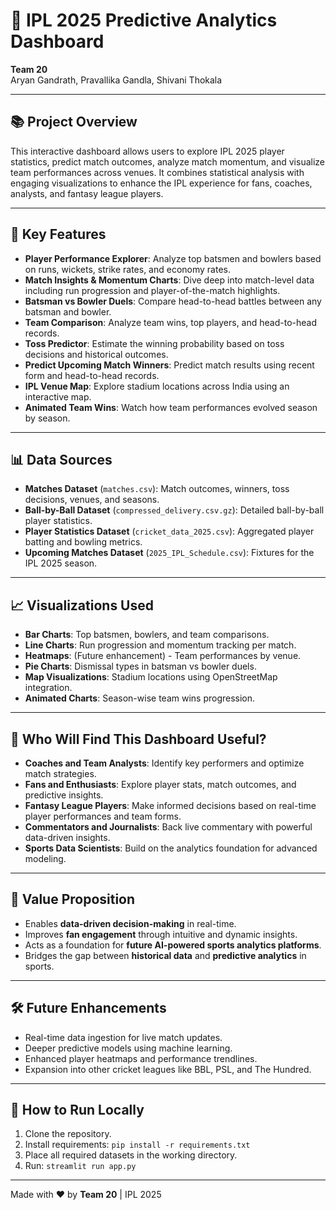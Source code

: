# 🏏 IPL 2025 Predictive Analytics Dashboard

**Team 20**  
Aryan Gandrath, Pravallika Gandla, Shivani Thokala

---

## 📚 Project Overview
This interactive dashboard allows users to explore IPL 2025 player statistics, predict match outcomes, analyze match momentum, and visualize team performances across venues. It combines statistical analysis with engaging visualizations to enhance the IPL experience for fans, coaches, analysts, and fantasy league players.

---

## 🎯 Key Features
- **Player Performance Explorer**: Analyze top batsmen and bowlers based on runs, wickets, strike rates, and economy rates.
- **Match Insights & Momentum Charts**: Dive deep into match-level data including run progression and player-of-the-match highlights.
- **Batsman vs Bowler Duels**: Compare head-to-head battles between any batsman and bowler.
- **Team Comparison**: Analyze team wins, top players, and head-to-head records.
- **Toss Predictor**: Estimate the winning probability based on toss decisions and historical outcomes.
- **Predict Upcoming Match Winners**: Predict match results using recent form and head-to-head records.
- **IPL Venue Map**: Explore stadium locations across India using an interactive map.
- **Animated Team Wins**: Watch how team performances evolved season by season.

---

## 📊 Data Sources
- **Matches Dataset** (`matches.csv`): Match outcomes, winners, toss decisions, venues, and seasons.
- **Ball-by-Ball Dataset** (`compressed_delivery.csv.gz`): Detailed ball-by-ball player statistics.
- **Player Statistics Dataset** (`cricket_data_2025.csv`): Aggregated player batting and bowling metrics.
- **Upcoming Matches Dataset** (`2025_IPL_Schedule.csv`): Fixtures for the IPL 2025 season.

---

## 📈 Visualizations Used
- **Bar Charts**: Top batsmen, bowlers, and team comparisons.
- **Line Charts**: Run progression and momentum tracking per match.
- **Heatmaps**: (Future enhancement) - Team performances by venue.
- **Pie Charts**: Dismissal types in batsman vs bowler duels.
- **Map Visualizations**: Stadium locations using OpenStreetMap integration.
- **Animated Charts**: Season-wise team wins progression.

---

## 🎯 Who Will Find This Dashboard Useful?
- **Coaches and Team Analysts**: Identify key performers and optimize match strategies.
- **Fans and Enthusiasts**: Explore player stats, match outcomes, and predictive insights.
- **Fantasy League Players**: Make informed decisions based on real-time player performances and team forms.
- **Commentators and Journalists**: Back live commentary with powerful data-driven insights.
- **Sports Data Scientists**: Build on the analytics foundation for advanced modeling.

---

## 🧠 Value Proposition
- Enables **data-driven decision-making** in real-time.
- Improves **fan engagement** through intuitive and dynamic insights.
- Acts as a foundation for **future AI-powered sports analytics platforms**.
- Bridges the gap between **historical data** and **predictive analytics** in sports.

---

## 🛠️ Future Enhancements
- Real-time data ingestion for live match updates.
- Deeper predictive models using machine learning.
- Enhanced player heatmaps and performance trendlines.
- Expansion into other cricket leagues like BBL, PSL, and The Hundred.

---

## 📂 How to Run Locally
1. Clone the repository.
2. Install requirements: `pip install -r requirements.txt`
3. Place all required datasets in the working directory.
4. Run: `streamlit run app.py`

---

Made with ❤️ by **Team 20** | IPL 2025

